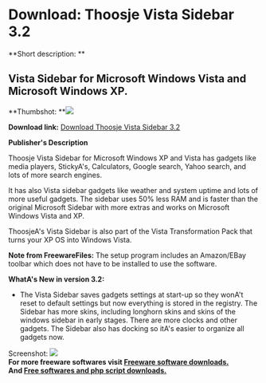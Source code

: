 # Download: Thoosje Vista Sidebar 3.2

**Short description: **

## Vista Sidebar for Microsoft Windows Vista and Microsoft Windows XP.

  
**Thumbshot: **![](http://www.freewarefiles.com/screenshot/thjvistasdbar_md.jpg)   
  
**Download link:** [Download Thoosje Vista Sidebar 3.2](http://freesoftwares.boysofts.com/Thoosje-Vista-Sidebar_program_53609.html)  
  

**Publisher's Description**  
  

Thoosje Vista Sidebar for Microsoft Windows XP and Vista has gadgets like
media players, StickyA's, Calculators, Google search, Yahoo search, and lots
of more search engines.

It has also Vista sidebar gadgets like weather and system uptime and lots of
more useful gadgets. The sidebar uses 50% less RAM and is faster than the
original Microsoft Sidebar with more extras and works on Microsoft Windows
Vista and XP.

ThoosjeA's Vista Sidebar is also part of the Vista Transformation Pack that
turns your XP OS into Windows Vista.

**Note from FreewareFiles:** The setup program includes an Amazon/EBay toolbar which does not have to be installed to use the software.

**WhatA's New in version 3.2:**

  * The Vista Sidebar saves gadgets settings at start-up so they wonA't reset to default settings but now everything is stored in the registry. The Sidebar has more skins, including longhorn skins and skins of the windows sidebar in early stages. There are more clocks and other gadgets. The Sidebar also has docking so itA's easier to organize all gadgets now. 

  
  
Screenshot: ![](http://www.freewarefiles.com/screenshot/thjvistasdbar.jpg)  
**For more freeware softwares visit [Freeware software downloads.](http://freesoftwares.boysofts.com/)**   
**And [Free softwares and php script downloads.](http://www.boysofts.com/)**

